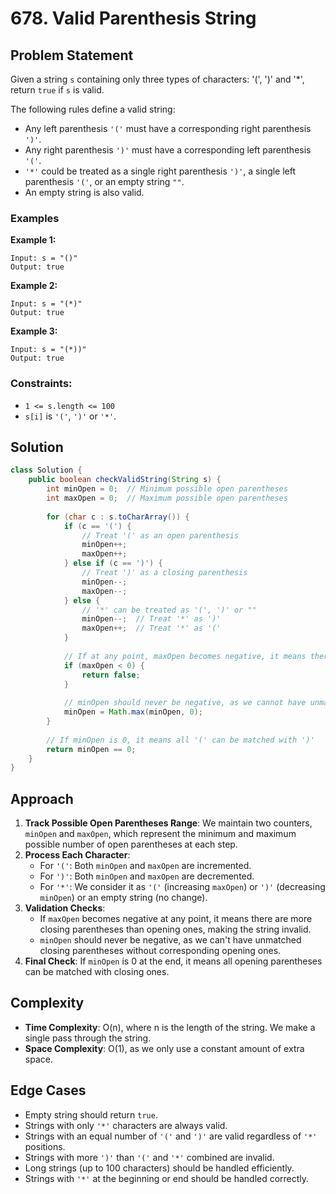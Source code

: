 # 678. Valid Parenthesis String

## Problem Statement
Given a string `s` containing only three types of characters: '(', ')' and '*', return `true` if `s` is valid.

The following rules define a valid string:
- Any left parenthesis `'('` must have a corresponding right parenthesis `')'`.
- Any right parenthesis `')'` must have a corresponding left parenthesis `'('`.
- `'*'` could be treated as a single right parenthesis `')'`, a single left parenthesis `'('`, or an empty string `""`.
- An empty string is also valid.

### Examples

**Example 1:**
```
Input: s = "()"
Output: true
```

**Example 2:**
```
Input: s = "(*)"
Output: true
```

**Example 3:**
```
Input: s = "(*))"
Output: true
```

### Constraints:
- `1 <= s.length <= 100`
- `s[i]` is `'('`, `')'` or `'*'`.

## Solution
```java
class Solution {
    public boolean checkValidString(String s) {
        int minOpen = 0;  // Minimum possible open parentheses
        int maxOpen = 0;  // Maximum possible open parentheses
        
        for (char c : s.toCharArray()) {
            if (c == '(') {
                // Treat '(' as an open parenthesis
                minOpen++;
                maxOpen++;
            } else if (c == ')') {
                // Treat ')' as a closing parenthesis
                minOpen--;
                maxOpen--;
            } else {
                // '*' can be treated as '(', ')' or ""
                minOpen--;  // Treat '*' as ')'
                maxOpen++;  // Treat '*' as '('
            }
            
            // If at any point, maxOpen becomes negative, it means there are too many ')'
            if (maxOpen < 0) {
                return false;
            }
            
            // minOpen should never be negative, as we cannot have unmatched ')' without '('
            minOpen = Math.max(minOpen, 0);
        }
        
        // If minOpen is 0, it means all '(' can be matched with ')'
        return minOpen == 0;
    }
}
```

## Approach
1. **Track Possible Open Parentheses Range**: We maintain two counters, `minOpen` and `maxOpen`, which represent the minimum and maximum possible number of open parentheses at each step.
2. **Process Each Character**:
   - For `'('`: Both `minOpen` and `maxOpen` are incremented.
   - For `')'`: Both `minOpen` and `maxOpen` are decremented.
   - For `'*'`: We consider it as `'('` (increasing `maxOpen`) or `')'` (decreasing `minOpen`) or an empty string (no change).
3. **Validation Checks**:
   - If `maxOpen` becomes negative at any point, it means there are more closing parentheses than opening ones, making the string invalid.
   - `minOpen` should never be negative, as we can't have unmatched closing parentheses without corresponding opening ones.
4. **Final Check**: If `minOpen` is 0 at the end, it means all opening parentheses can be matched with closing ones.

## Complexity
- **Time Complexity**: O(n), where n is the length of the string. We make a single pass through the string.
- **Space Complexity**: O(1), as we only use a constant amount of extra space.

## Edge Cases
- Empty string should return `true`.
- Strings with only `'*'` characters are always valid.
- Strings with an equal number of `'('` and `')'` are valid regardless of `'*'` positions.
- Strings with more `')'` than `'('` and `'*'` combined are invalid.
- Long strings (up to 100 characters) should be handled efficiently.
- Strings with `'*'` at the beginning or end should be handled correctly.